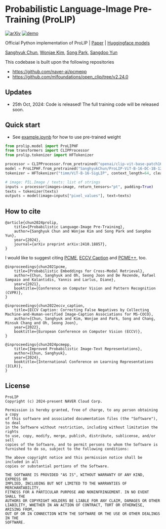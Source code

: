 # Probabilistic Language-Image Pre-Training (ProLIP)

[![arXiv](https://img.shields.io/badge/arXiv-2410.18857-b31b1b.svg)](https://arxiv.org/abs/2410.18857)
[![demo](https://img.shields.io/badge/HuggingFace-Hub-blue.svg)](https://huggingface.co/collections/SanghyukChun/prolip-6712595dfc87fd8597350291)

Official Python implementation of ProLIP | [Paper](https://arxiv.org/abs/2410.18857) | [Huggingface models](https://huggingface.co/collections/SanghyukChun/prolip-6712595dfc87fd8597350291)

[Sanghyuk Chun](https://sanghyukchun.github.io/home/), [Wonjae Kim](https://wonjae.kim/), [Song Park](https://8uos.github.io/), [Sangdoo Yun](https://sangdooyun.github.io/)

This codebase is built upon the following repositories

- https://github.com/naver-ai/pcmepp
- https://github.com/mlfoundations/open_clip/tree/v2.24.0

## Updates

- 25th Oct, 2024: Code is released! The full training code will be released soon.

## Quick start

- See [example.ipynb](src/example.ipynb) for how to use pre-trained weight

```python
from prolip.model import ProLIPHF
from transformers import CLIPProcessor
from prolip.tokenizer import HFTokenizer

processor = CLIPProcessor.from_pretrained("openai/clip-vit-base-patch16")
model = ProLIPHF.from_pretrained("SanghyukChun/ProLIP-ViT-B-16-DC-1B-12_8B")
tokenizer = HFTokenizer("timm/ViT-B-16-SigLIP", context_length=64, clean="canonicalize")

# image: PIL.Image / texts: list of strings
inputs = processor(images=image, return_tensors="pt", padding=True)
texts = tokenizer(texts)
outputs = model(image=inputs["pixel_values"], text=texts)
```

## How to cite

```
@article{chun2024prolip,
    title={Probabilistic Language-Image Pre-Training},
    author={Sanghyuk Chun and Wonjae Kim and Song Park and Sangdoo Yun},
    year={2024},
    journal={arXiv preprint arXiv:2410.18857},
}
```

I would like to suggest citing [PCME](https://github.com/naver-ai/pcme), [ECCV Caption](https://github.com/naver-ai/eccv-caption) and [PCME++](https://github.com/naver-ai/pcmepp), too.
```
@inproceedings{chun2021pcme,
    title={Probabilistic Embeddings for Cross-Modal Retrieval},
    author={Chun, Sanghyuk and Oh, Seong Joon and De Rezende, Rafael Sampaio and Kalantidis, Yannis and Larlus, Diane},
    year={2021},
    booktitle={Conference on Computer Vision and Pattern Recognition (CVPR)},
}

@inproceedings{chun2022eccv_caption,
    title={ECCV Caption: Correcting False Negatives by Collecting Machine-and-Human-verified Image-Caption Associations for MS-COCO}, 
    author={Chun, Sanghyuk and Kim, Wonjae and Park, Song and Chang, Minsuk Chang and Oh, Seong Joon},
    year={2022},
    booktitle={European Conference on Computer Vision (ECCV)},
}

@inproceedings{chun2024pcmepp,
    title={Improved Probabilistic Image-Text Representations},
    author={Chun, Sanghyuk},
    year={2024},
    booktitle={International Conference on Learning Representations (ICLR)},
}
```

## License

```
ProLIP
Copyright (c) 2024-present NAVER Cloud Corp.

Permission is hereby granted, free of charge, to any person obtaining a copy
of this software and associated documentation files (the "Software"), to deal
in the Software without restriction, including without limitation the rights
to use, copy, modify, merge, publish, distribute, sublicense, and/or sell
copies of the Software, and to permit persons to whom the Software is
furnished to do so, subject to the following conditions:

The above copyright notice and this permission notice shall be included in all
copies or substantial portions of the Software.

THE SOFTWARE IS PROVIDED "AS IS", WITHOUT WARRANTY OF ANY KIND, EXPRESS OR
IMPLIED, INCLUDING BUT NOT LIMITED TO THE WARRANTIES OF MERCHANTABILITY,
FITNESS FOR A PARTICULAR PURPOSE AND NONINFRINGEMENT. IN NO EVENT SHALL THE
AUTHORS OR COPYRIGHT HOLDERS BE LIABLE FOR ANY CLAIM, DAMAGES OR OTHER
LIABILITY, WHETHER IN AN ACTION OF CONTRACT, TORT OR OTHERWISE, ARISING FROM,
OUT OF OR IN CONNECTION WITH THE SOFTWARE OR THE USE OR OTHER DEALINGS IN THE
SOFTWARE.
```
